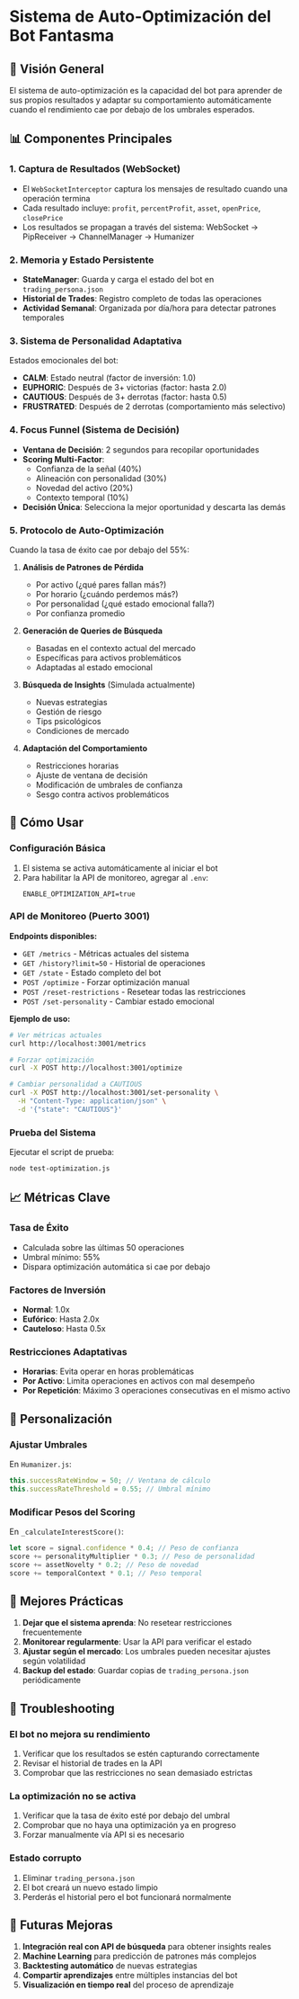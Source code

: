 # Sistema de Auto-Optimización del Bot Fantasma

## 🧠 Visión General

El sistema de auto-optimización es la capacidad del bot para aprender de sus propios resultados y adaptar su comportamiento automáticamente cuando el rendimiento cae por debajo de los umbrales esperados.

## 📊 Componentes Principales

### 1. **Captura de Resultados (WebSocket)**
- El `WebSocketInterceptor` captura los mensajes de resultado cuando una operación termina
- Cada resultado incluye: `profit`, `percentProfit`, `asset`, `openPrice`, `closePrice`
- Los resultados se propagan a través del sistema: WebSocket → PipReceiver → ChannelManager → Humanizer

### 2. **Memoria y Estado Persistente**
- **StateManager**: Guarda y carga el estado del bot en `trading_persona.json`
- **Historial de Trades**: Registro completo de todas las operaciones
- **Actividad Semanal**: Organizada por día/hora para detectar patrones temporales

### 3. **Sistema de Personalidad Adaptativa**
Estados emocionales del bot:
- **CALM**: Estado neutral (factor de inversión: 1.0)
- **EUPHORIC**: Después de 3+ victorias (factor: hasta 2.0)
- **CAUTIOUS**: Después de 3+ derrotas (factor: hasta 0.5)
- **FRUSTRATED**: Después de 2 derrotas (comportamiento más selectivo)

### 4. **Focus Funnel (Sistema de Decisión)**
- **Ventana de Decisión**: 2 segundos para recopilar oportunidades
- **Scoring Multi-Factor**:
  - Confianza de la señal (40%)
  - Alineación con personalidad (30%)
  - Novedad del activo (20%)
  - Contexto temporal (10%)
- **Decisión Única**: Selecciona la mejor oportunidad y descarta las demás

### 5. **Protocolo de Auto-Optimización**

Cuando la tasa de éxito cae por debajo del 55%:

1. **Análisis de Patrones de Pérdida**
   - Por activo (¿qué pares fallan más?)
   - Por horario (¿cuándo perdemos más?)
   - Por personalidad (¿qué estado emocional falla?)
   - Por confianza promedio

2. **Generación de Queries de Búsqueda**
   - Basadas en el contexto actual del mercado
   - Específicas para activos problemáticos
   - Adaptadas al estado emocional

3. **Búsqueda de Insights** (Simulada actualmente)
   - Nuevas estrategias
   - Gestión de riesgo
   - Tips psicológicos
   - Condiciones de mercado

4. **Adaptación del Comportamiento**
   - Restricciones horarias
   - Ajuste de ventana de decisión
   - Modificación de umbrales de confianza
   - Sesgo contra activos problemáticos

## 🚀 Cómo Usar

### Configuración Básica

1. El sistema se activa automáticamente al iniciar el bot
2. Para habilitar la API de monitoreo, agregar al `.env`:
   ```
   ENABLE_OPTIMIZATION_API=true
   ```

### API de Monitoreo (Puerto 3001)

**Endpoints disponibles:**
- `GET /metrics` - Métricas actuales del sistema
- `GET /history?limit=50` - Historial de operaciones
- `GET /state` - Estado completo del bot
- `POST /optimize` - Forzar optimización manual
- `POST /reset-restrictions` - Resetear todas las restricciones
- `POST /set-personality` - Cambiar estado emocional

**Ejemplo de uso:**
```bash
# Ver métricas actuales
curl http://localhost:3001/metrics

# Forzar optimización
curl -X POST http://localhost:3001/optimize

# Cambiar personalidad a CAUTIOUS
curl -X POST http://localhost:3001/set-personality \
  -H "Content-Type: application/json" \
  -d '{"state": "CAUTIOUS"}'
```

### Prueba del Sistema

Ejecutar el script de prueba:
```bash
node test-optimization.js
```

## 📈 Métricas Clave

### Tasa de Éxito
- Calculada sobre las últimas 50 operaciones
- Umbral mínimo: 55%
- Dispara optimización automática si cae por debajo

### Factores de Inversión
- **Normal**: 1.0x
- **Eufórico**: Hasta 2.0x
- **Cauteloso**: Hasta 0.5x

### Restricciones Adaptativas
- **Horarias**: Evita operar en horas problemáticas
- **Por Activo**: Limita operaciones en activos con mal desempeño
- **Por Repetición**: Máximo 3 operaciones consecutivas en el mismo activo

## 🔧 Personalización

### Ajustar Umbrales
En `Humanizer.js`:
```javascript
this.successRateWindow = 50; // Ventana de cálculo
this.successRateThreshold = 0.55; // Umbral mínimo
```

### Modificar Pesos del Scoring
En `_calculateInterestScore()`:
```javascript
let score = signal.confidence * 0.4; // Peso de confianza
score += personalityMultiplier * 0.3; // Peso de personalidad
score += assetNovelty * 0.2; // Peso de novedad
score += temporalContext * 0.1; // Peso temporal
```

## 🎯 Mejores Prácticas

1. **Dejar que el sistema aprenda**: No resetear restricciones frecuentemente
2. **Monitorear regularmente**: Usar la API para verificar el estado
3. **Ajustar según el mercado**: Los umbrales pueden necesitar ajustes según volatilidad
4. **Backup del estado**: Guardar copias de `trading_persona.json` periódicamente

## 🚨 Troubleshooting

### El bot no mejora su rendimiento
1. Verificar que los resultados se estén capturando correctamente
2. Revisar el historial de trades en la API
3. Comprobar que las restricciones no sean demasiado estrictas

### La optimización no se activa
1. Verificar que la tasa de éxito esté por debajo del umbral
2. Comprobar que no haya una optimización ya en progreso
3. Forzar manualmente vía API si es necesario

### Estado corrupto
1. Eliminar `trading_persona.json`
2. El bot creará un nuevo estado limpio
3. Perderás el historial pero el bot funcionará normalmente

## 🔮 Futuras Mejoras

1. **Integración real con API de búsqueda** para obtener insights reales
2. **Machine Learning** para predicción de patrones más complejos
3. **Backtesting automático** de nuevas estrategias
4. **Compartir aprendizajes** entre múltiples instancias del bot
5. **Visualización en tiempo real** del proceso de aprendizaje